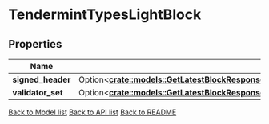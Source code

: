 # TendermintTypesLightBlock

## Properties

Name | Type | Description | Notes
------------ | ------------- | ------------- | -------------
**signed_header** | Option<[**crate::models::GetLatestBlockResponseBlockEvidenceEvidenceInnerLightClientAttackEvidenceConflictingBlockSignedHeader**](GetLatestBlock_response_block_evidence_evidence_inner_light_client_attack_evidence_conflicting_block_signed_header.md)> |  | [optional]
**validator_set** | Option<[**crate::models::GetLatestBlockResponseBlockEvidenceEvidenceInnerLightClientAttackEvidenceConflictingBlockValidatorSet**](GetLatestBlock_response_block_evidence_evidence_inner_light_client_attack_evidence_conflicting_block_validator_set.md)> |  | [optional]

[Back to Model list](../README.md#documentation-for-models) [Back to API list](../README.md#documentation-for-api-endpoints) [Back to README](../README.md)


